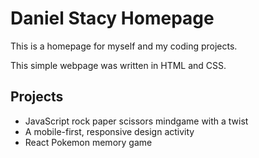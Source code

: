 # Daniel Stacy Homepage

This is a homepage for myself and my coding projects.

This simple webpage was written in HTML and CSS.

## Projects

- JavaScript rock paper scissors mindgame with a twist
- A mobile-first, responsive design activity
- React Pokemon memory game
